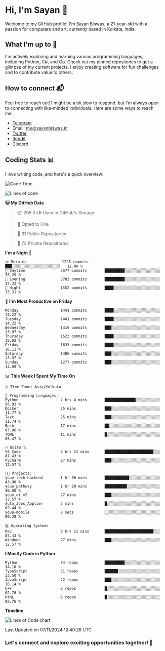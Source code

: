 # Hi, I'm Sayan 👋

Welcome to my GitHub profile! I'm Sayan Biswas, a 21-year-old with a passion for computers and art, currently based in Kolkata, India.

## What I'm up to 🚀

I'm actively exploring and learning various programming languages, including Python, C#, and Go. Check out my pinned repositories to get a glimpse of my current projects. I enjoy creating software for fun challenges and to contribute value to others.

## How to connect 📬

Feel free to reach out! I might be a bit slow to respond, but I'm always open to connecting with like-minded individuals. Here are some ways to reach me:

- [Telegram](https://t.me/dank_as_fuck)
- Email: [me@sayanbiswas.in](mailto:me@sayanbiswas.in)
- [Twitter](https://twitter.com/TheDankDel)
- [Reddit](https://www.reddit.com/user/dank_as_fuck_/)
- [Discord](https://discordapp.com/users/506536929152466945)

## Coding Stats 📊

I love writing code, and here's a quick overview:

<!--START_SECTION:waka-->
![Code Time](http://img.shields.io/badge/Code%20Time-1%2C908%20hrs%2010%20mins-blue)

![Lines of code](https://img.shields.io/badge/From%20Hello%20World%20I%27ve%20Written-6.2%20million%20lines%20of%20code-blue)

**🐱 My GitHub Data** 

> 📦 209.3 kB Used in GitHub's Storage 
 > 
> 💼 Opted to Hire
 > 
> 📜 91 Public Repositories 
 > 
> 🔑 72 Private Repositories 
 > 
**I'm a Night 🦉** 

```text
🌞 Morning                1225 commits        ███░░░░░░░░░░░░░░░░░░░░░░   12.08 % 
🌆 Daytime                3577 commits        █████████░░░░░░░░░░░░░░░░   35.29 % 
🌃 Evening                3783 commits        █████████░░░░░░░░░░░░░░░░   37.32 % 
🌙 Night                  1552 commits        ████░░░░░░░░░░░░░░░░░░░░░   15.31 % 
```
📅 **I'm Most Productive on Friday** 

```text
Monday                   1441 commits        ████░░░░░░░░░░░░░░░░░░░░░   14.22 % 
Tuesday                  1441 commits        ████░░░░░░░░░░░░░░░░░░░░░   14.22 % 
Wednesday                1416 commits        ███░░░░░░░░░░░░░░░░░░░░░░   13.97 % 
Thursday                 1523 commits        ████░░░░░░░░░░░░░░░░░░░░░   15.02 % 
Friday                   1633 commits        ████░░░░░░░░░░░░░░░░░░░░░   16.11 % 
Saturday                 1406 commits        ███░░░░░░░░░░░░░░░░░░░░░░   13.87 % 
Sunday                   1277 commits        ███░░░░░░░░░░░░░░░░░░░░░░   12.60 % 
```


📊 **This Week I Spent My Time On** 

```text
🕑︎ Time Zone: Asia/Kolkata

💬 Programming Languages: 
Python                   2 hrs 4 mins        ██████████████░░░░░░░░░░░   56.92 % 
Docker                   25 mins             ███░░░░░░░░░░░░░░░░░░░░░░   11.77 % 
Text                     25 mins             ███░░░░░░░░░░░░░░░░░░░░░░   11.74 % 
Bash                     17 mins             ██░░░░░░░░░░░░░░░░░░░░░░░   07.86 % 
TOML                     11 mins             █░░░░░░░░░░░░░░░░░░░░░░░░   05.47 % 

🔥 Editors: 
VS Code                  3 hrs 11 mins       ██████████████████████░░░   87.43 % 
PyCharm                  27 mins             ███░░░░░░░░░░░░░░░░░░░░░░   12.57 % 

🐱‍💻 Projects: 
youe-tech-backend        1 hr 36 mins        ███████████░░░░░░░░░░░░░░   43.90 % 
youe_pathway             1 hr 29 mins        ██████████░░░░░░░░░░░░░░░   40.80 % 
youe_ai_v2               27 mins             ███░░░░░░░░░░░░░░░░░░░░░░   12.57 % 
Auto_Jobs_Applier        5 mins              █░░░░░░░░░░░░░░░░░░░░░░░░   02.44 % 
youe-mobile              0 secs              ░░░░░░░░░░░░░░░░░░░░░░░░░   00.28 % 

💻 Operating System: 
Mac                      3 hrs 11 mins       ██████████████████████░░░   87.43 % 
Windows                  27 mins             ███░░░░░░░░░░░░░░░░░░░░░░   12.57 % 
```

**I Mostly Code in Python** 

```text
Python                   74 repos            █████████░░░░░░░░░░░░░░░░   34.10 % 
TypeScript               51 repos            ██████░░░░░░░░░░░░░░░░░░░   23.50 % 
JavaScript               22 repos            ███░░░░░░░░░░░░░░░░░░░░░░   10.14 % 
C++                      6 repos             █░░░░░░░░░░░░░░░░░░░░░░░░   02.76 % 
HTML                     6 repos             █░░░░░░░░░░░░░░░░░░░░░░░░   02.76 % 
```



**Timeline**

![Lines of Code chart](https://raw.githubusercontent.com/Dank-del/Dank-del/main/assets/bar_graph.png)


 Last Updated on 07/11/2024 12:40:28 UTC
<!--END_SECTION:waka-->

### Let's connect and explore exciting opportunities together! 🚀

